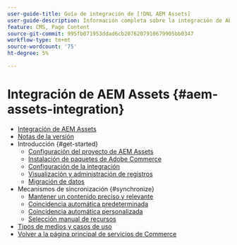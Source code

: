 ```yaml
---
user-guide-title: Guía de integración de [!DNL AEM Assets]
user-guide-description: Información completa sobre la integración de AEM Assets para administradores de Adobe Commerce y Magento Open Source y especialistas en marketing de comercio electrónico.
feature: CMS, Page Content
source-git-commit: 995fb071953ddad6cb2076207910679905bb0347
workflow-type: tm+mt
source-wordcount: '75'
ht-degree: 5%

---
```



# Integración de AEM Assets {#aem-assets-integration}

- [Integración de AEM Assets](overview.md)
- [Notas de la versión](release-notes.md)
- Introducción {#get-started}
   - [Configuración del proyecto de AEM Assets](get-started/configure-aem.md)
   - [Instalación de paquetes de Adobe Commerce](get-started/configure-commerce.md)
   - [Configuración de la integración](get-started/setup-synchronization.md)
   - [Visualización y administración de registros](get-started/logs.md)
   - [Migración de datos](get-started/migrate-data.md)
- Mecanismos de sincronización {#synchronize}
   - [Mantener un contenido preciso y relevante](synchronize/commerce-content.md)
   - [Coincidencia automática predeterminada](synchronize/default-match.md)
   - [Coincidencia automática personalizada](synchronize/custom-match.md)
   - [Selección manual de recursos](synchronize/asset-selector-integration.md)
- [Tipos de medios y casos de uso](manage-assets.md)
- [Volver a la página principal de servicios de Commerce](https://experienceleague.adobe.com/en/docs/commerce/user-guides/home)

